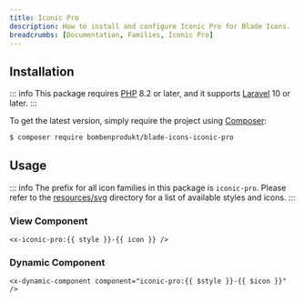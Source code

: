 ```yaml
---
title: Iconic Pro
description: How to install and configure Iconic Pro for Blade Icons.
breadcrumbs: [Documentation, Families, Iconic Pro]
---
```


## Installation

::: info
This package requires [PHP](https://www.php.net/) 8.2 or later, and it supports [Laravel](https://laravel.com/) 10 or later.
:::

To get the latest version, simply require the project using [Composer](https://getcomposer.org/):

```bash
$ composer require bombenprodukt/blade-icons-iconic-pro
```

## Usage

::: info
The prefix for all icon families in this package is `iconic-pro`. Please refer to the [resources/svg](https://github.com/faustbrian/blade-icons-iconic-pro/tree/main/resources/svg) directory for a list of available styles and icons.
:::

### View Component

```blade
<x-iconic-pro:{{ style }}-{{ icon }} />
```

### Dynamic Component

```blade
<x-dynamic-component component="iconic-pro:{{ $style }}-{{ $icon }}" />
```
